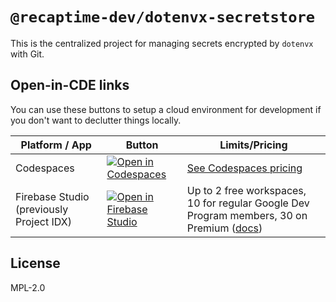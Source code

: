 # `@recaptime-dev/dotenvx-secretstore`

This is the centralized project for managing secrets encrypted by `dotenvx` with Git.

## Open-in-CDE links

You can use these buttons to setup a cloud environment for development if you don't want to declutter things locally.

| Platform / App | Button | Limits/Pricing |
| --- | --- | --- |
| Codespaces | [![Open in Codespaces](https://github.com/codespaces/badge.svg)][ghcs-new] | [See Codespaces pricing][ghcs-pricing] |
| Firebase Studio (previously Project IDX) | [![Open in Firebase Studio](https://cdn.firebasestudio.dev/btn/open_blue_32.svg)][fbs-open] | Up to 2 free workspaces, 10 for regular Google Dev Program members, 30 on Premium ([docs][fbs-quota])|

[ghcs-new]: https://codespaces.new/recaptime-dev/dotenvx-secretstore
[ghcs-pricing]: https://docs.github.com/en/billing/managing-billing-for-your-products/managing-billing-for-github-codespaces/about-billing-for-github-codespaces
[fbs-open]: https://studio.firebase.google.com/import?url=https%3A%2F%2Fgithub.com%2Frecaptime-dev%2Fdotenvx-secretstore
[fbs-quota]: https://firebase.google.com/docs/studio#pricing

## License

MPL-2.0
